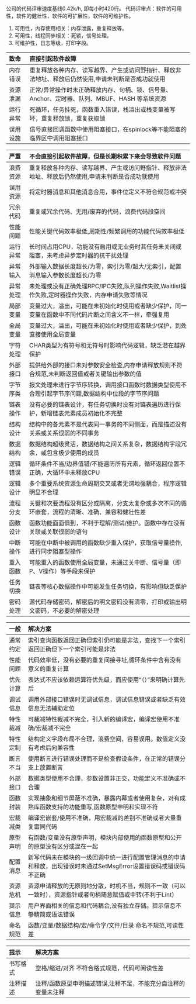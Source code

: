 公司的代码评审速度基线0.42k/h, 即每小时420行。
代码评审点：软件的可用性，软件的健壮性，软件的可扩展性，软件的可维护性。
1. 可用性，内存使用相关：内存泄露，重复释放等。
1. 可用性，线程同步相关：死锁，信号处理。
1. 可维护性，日志等级，打印字段。

|致命|直接引起软件故障|
|:-|:-|
|内存错误|重复释放各种内存、读写越界、产生或访问野指针、释放非法地址、释放后仍然使用,申请未判断是否成功就使用|
|资源泄漏|正常/异常操作时未正确释放内存、句柄、锁、信号量、Anchor、定时器、队列、MBUF、HASH 等系统资源|
|运行异常|死循环，任务挂死，函数重入错误，栈溢出或栈变量被写坏，重复释放锁，重复获取锁|
|误用设施|信号直接回调函数中使用阻塞接口，在spinlock等不能阻塞的临界区中调用阻塞接口|

|严重|不会直接引起软件故障，但是长期积累下来会导致软件问题|
|:-|:-|
|浪费资源|重复释放各种内存、读写越界、产生或访问野指针、释放非法地址、释放后仍然使用,申请未判断是否成功就使用|
|误用资源|将定时器消息和其他消息合用，事件位定义不符合规范或冲突|
|冗余代码|重复或冗余代码、无用/废弃的代码，浪费代码段空间|
|性能问题|性能关键代码效率极低,周期性/频繁调用的功能代码效率极低|
|运行异常|长时间占用CPU，功能没有启用或无业务时其任务未关闭或阻塞，未考虑异步定时器的抗干扰处理|
|异常输入|外部输入数据长度超长/为零，索引为零/超大/无索引，配置消息输入参数长度超长/为零|
|异常处理|未处理或没有正确处理RPC/IPC失败,队列操作失败,Waitlist操作失败,定时器操作失败，内存申请失败等情况|
|局部变量|变量过大，溢出，可能在未初始化时使用或者缺少保护，同一变量在函数中不同代码片断之间含义不一样，牵强复用|
|全局变量|变量过大，溢出，可能在未初始化时使用或者缺少保护，到处直接使用全局变量|
|字符处理|CHAR类型为有符号和无符号时影响代码逻辑，缺乏潜在越界保护|
|外部接口|提供给外部的接口未对参数安全检查,内存申请释放规则不符合规范,未判断返回值或者关键输出参数的值|
|字节序类|报文处理未进行字节序转换，调用接口函数时数据类型使用不合理引起字节序问题,数据结构中位段的字节序问题|
|链表操作|没有必要的链表设计，有任务切换时没有对链表遍历进行保护，新增链表元素成员初始化不完整|
|结构设计|结构中的各元素不是代表同一事务的不同侧面，而是描述没有关系或关系很弱的不同事务|
|数据结构|数据结构超级灵活，数据结构之间关系复杂，数据结构字段冗余，或包含极少使用的成员|
|逻辑错误|循环条件不当/边界值错/不能遍历所有元素，循环返回位置不正确，大循环中未释放CPU|
|逻辑设计|多个重要系统资源生命周期交叉或者无谓地强耦合，程序逻辑明显不合理|
|流程分支|关键和次要流程没有区分或隔离，分支太复杂或多次不同的循环嵌套，流程的清晰、准确、兼容和健壮性差|
|函数设计|函数功能面面俱到，不利于理解/测试/维护。函数中存在没有关联或关联很弱的语句|
|中断操作|可能在中断中被调用的函数缺少重入保护，获取信号量操作,进行同步阻塞型操作|
|重入函数|可能重入的函数使用全局变量，未通过关中断、信号量（即P、V操作）等手段来保护|
|任务切换|链表等核心数据操作中可能发生任务切换，有影响但缺乏保护|
|密码处理|源代码存储密码，解密后的明文密码没有清零，打印或输出明文密码，不必要的解密处理|

|一般|解决方案|
|:-|:-|
|通常约定|索引查询函数返回正确但索引仍可能是非法，查找下一个索引返回正确但下一个索引可能是非法|
|性能问题|代码效率低，没有必要的重复间接寻址,循环条件中含有没有意义的重复计算|
|优先计算|表达式不应该依赖运算符优先级，而应使用“（）”来明确计算先后|
|调试信息|调用外部接口错误时无调试信息，调试信息错误或者缺乏有效信息无法辅助定位|
|特性裁减|可裁减特性裁减不完全，引入新的编译宏，编译宏使用不准确/宏裁减不完全|
|特性定制|结构定义字段布局不合理，浪费空间，容易误用。数值定义没有考虑后向兼容性|
|断言不当|使用断言进行错误处理而不是检查假设条件，在正常的错误分支上放置断言|
|外部接口|数据类型使用不合理，参数设置非正交，功能定义不准确或不合理|
|函数封装|实现抽象和细节屏蔽不准确，暴露内幕或者使用复杂，对有成熟库函数支持的功能重写,函数原型申明和实现不符|
|宏裁减类|编译宏嵌套/使用不准确，用宏裁减的差别不准确或者大量重复雷同代码|
|原型声明|有函数/变量没有原型声明，模块内部使用的函数原型和公开的原型没有区分或混在一起|
|配置消息|新写代码未在模块的一级回调中统一进行配置管理消息的申请和释放，出现错误时未通过SetMsgError设置错误码或错误码不正确|
|资源危机|资源申请释放的无原则地分散，时机不当，规则不一致（可以一致时），资源指针或者句柄随意赋值或中转(不利于Lint）|
|提示信息|用户界面相关的信息和代码耦合,没有独立存储。提示信息不够精简或语法错误|
|命名规范|函数/变量/数据结构/宏/命令字/文件/目录 命名不规范,可读性差|

|提示|解决方案|
|:-|:-|
|书写格式|空格/缩进/对齐 不符合格式规范，代码可阅读性差|
|注释描述|注释/函数原型申明描述错误,注释不足，不能充分自注释的变量未注释|
